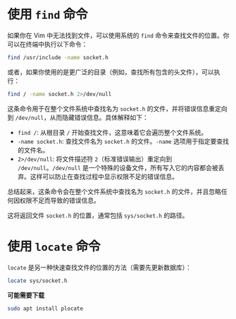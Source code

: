 # 使用 `find` 命令

如果你在 Vim 中无法找到文件，可以使用系统的 `find` 命令来查找文件的位置。你可以在终端中执行以下命令：

```bash
find /usr/include -name socket.h
```

或者，如果你使用的是更广泛的目录（例如，查找所有包含的头文件），可以执行：

```bash
find / -name socket.h 2>/dev/null
```
这条命令用于在整个文件系统中查找名为 `socket.h` 的文件，并将错误信息重定向到 `/dev/null`，从而隐藏错误信息。具体解释如下：

- `find /`: 从根目录 `/` 开始查找文件，这意味着它会遍历整个文件系统。
- `-name socket.h`: 查找文件名为 `socket.h` 的文件。`-name` 选项用于指定要查找的文件名。
- `2>/dev/null`: 将文件描述符 `2`（标准错误输出）重定向到 `/dev/null`。`/dev/null` 是一个特殊的设备文件，所有写入它的内容都会被丢弃。这样可以防止在查找过程中显示权限不足的错误信息。

总结起来，这条命令会在整个文件系统中查找名为 `socket.h` 的文件，并且忽略任何因权限不足而导致的错误信息。

这将返回文件 `socket.h` 的位置，通常包括 `sys/socket.h` 的路径。

# 使用 `locate` 命令

`locate` 是另一种快速查找文件的位置的方法（需要先更新数据库）：

```bash
locate sys/socket.h
```

**可能需要下载**
```bash
sudo apt install plocate
```
